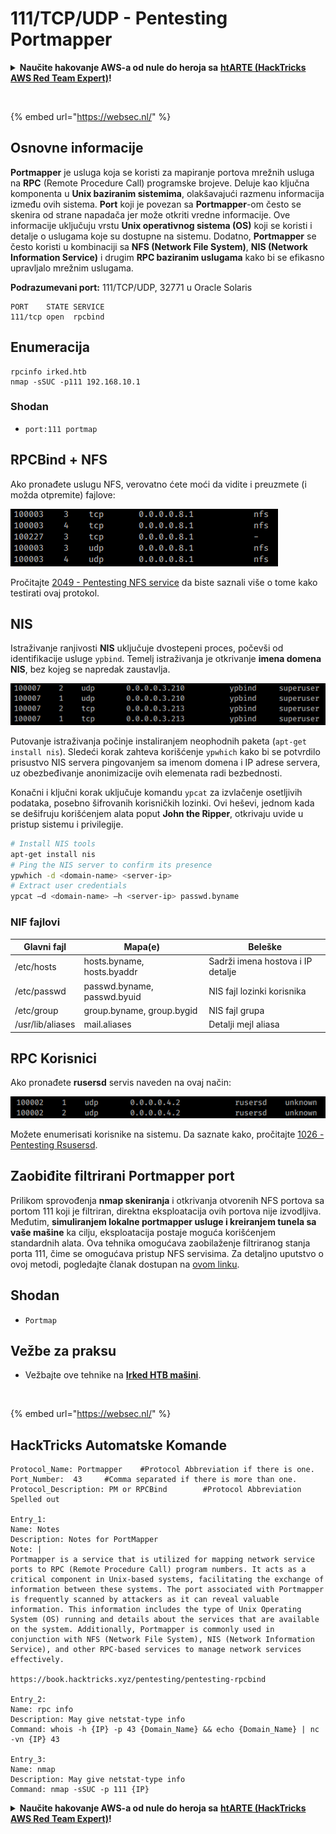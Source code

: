# 111/TCP/UDP - Pentesting Portmapper

<details>

<summary><strong>Naučite hakovanje AWS-a od nule do heroja sa</strong> <a href="https://training.hacktricks.xyz/courses/arte"><strong>htARTE (HackTricks AWS Red Team Expert)</strong></a><strong>!</strong></summary>

Drugi načini podrške HackTricks-u:

* Ako želite da vidite svoju **kompaniju reklamiranu na HackTricks-u** ili **preuzmete HackTricks u PDF formatu** proverite [**PLANOVE ZA PRIJATELJSTVO**](https://github.com/sponsors/carlospolop)!
* Nabavite [**zvanični PEASS & HackTricks swag**](https://peass.creator-spring.com)
* Otkrijte [**Porodičnu PEASS**](https://opensea.io/collection/the-peass-family), našu kolekciju ekskluzivnih [**NFT-ova**](https://opensea.io/collection/the-peass-family)
* **Pridružite se** 💬 [**Discord grupi**](https://discord.gg/hRep4RUj7f) ili [**telegram grupi**](https://t.me/peass) ili nas **pratite** na **Twitteru** 🐦 [**@carlospolopm**](https://twitter.com/hacktricks\_live)**.**
* **Podelite svoje hakovanje trikove slanjem PR-ova na** [**HackTricks**](https://github.com/carlospolop/hacktricks) i [**HackTricks Cloud**](https://github.com/carlospolop/hacktricks-cloud) github repozitorijume.

</details>

<figure><img src="https://pentest.eu/RENDER_WebSec_10fps_21sec_9MB_29042024.gif" alt=""><figcaption></figcaption></figure>

{% embed url="https://websec.nl/" %}

## Osnovne informacije

**Portmapper** je usluga koja se koristi za mapiranje portova mrežnih usluga na **RPC** (Remote Procedure Call) programske brojeve. Deluje kao ključna komponenta u **Unix baziranim sistemima**, olakšavajući razmenu informacija između ovih sistema. **Port** koji je povezan sa **Portmapper**-om često se skenira od strane napadača jer može otkriti vredne informacije. Ove informacije uključuju vrstu **Unix operativnog sistema (OS)** koji se koristi i detalje o uslugama koje su dostupne na sistemu. Dodatno, **Portmapper** se često koristi u kombinaciji sa **NFS (Network File System)**, **NIS (Network Information Service)** i drugim **RPC baziranim uslugama** kako bi se efikasno upravljalo mrežnim uslugama.

**Podrazumevani port:** 111/TCP/UDP, 32771 u Oracle Solaris
```
PORT    STATE SERVICE
111/tcp open  rpcbind
```
## Enumeracija
```
rpcinfo irked.htb
nmap -sSUC -p111 192.168.10.1
```
### Shodan

* `port:111 portmap`

## RPCBind + NFS

Ako pronađete uslugu NFS, verovatno ćete moći da vidite i preuzmete (i možda otpremite) fajlove:

![](<../.gitbook/assets/image (872).png>)

Pročitajte [2049 - Pentesting NFS service](nfs-service-pentesting.md) da biste saznali više o tome kako testirati ovaj protokol.

## NIS

Istraživanje ranjivosti **NIS** uključuje dvostepeni proces, počevši od identifikacije usluge `ypbind`. Temelj istraživanja je otkrivanje **imenа domena NIS**, bez kojeg se napredak zaustavlja.

![](<../.gitbook/assets/image (859).png>)

Putovanje istraživanja počinje instaliranjem neophodnih paketa (`apt-get install nis`). Sledeći korak zahteva korišćenje `ypwhich` kako bi se potvrdilo prisustvo NIS servera pingovanjem sa imenom domena i IP adrese servera, uz obezbeđivanje anonimizacije ovih elemenata radi bezbednosti.

Konačni i ključni korak uključuje komandu `ypcat` za izvlačenje osetljivih podataka, posebno šifrovanih korisničkih lozinki. Ovi heševi, jednom kada se dešifruju korišćenjem alata poput **John the Ripper**, otkrivaju uvide u pristup sistemu i privilegije.
```bash
# Install NIS tools
apt-get install nis
# Ping the NIS server to confirm its presence
ypwhich -d <domain-name> <server-ip>
# Extract user credentials
ypcat –d <domain-name> –h <server-ip> passwd.byname
```
### NIF fajlovi

| **Glavni fajl**  | **Mapa(e)**                  | **Beleške**                         |
| ---------------- | --------------------------- | --------------------------------- |
| /etc/hosts       | hosts.byname, hosts.byaddr  | Sadrži imena hostova i IP detalje |
| /etc/passwd      | passwd.byname, passwd.byuid | NIS fajl lozinki korisnika            |
| /etc/group       | group.byname, group.bygid   | NIS fajl grupa                    |
| /usr/lib/aliases | mail.aliases                | Detalji mejl aliasa              |

## RPC Korisnici

Ako pronađete **rusersd** servis naveden na ovaj način:

![](<../.gitbook/assets/image (1041).png>)

Možete enumerisati korisnike na sistemu. Da saznate kako, pročitajte [1026 - Pentesting Rsusersd](1026-pentesting-rusersd.md).

## Zaobiđite filtrirani Portmapper port

Prilikom sprovođenja **nmap skeniranja** i otkrivanja otvorenih NFS portova sa portom 111 koji je filtriran, direktna eksploatacija ovih portova nije izvodljiva. Međutim, **simuliranjem lokalne portmapper usluge i kreiranjem tunela sa vaše mašine** ka cilju, eksploatacija postaje moguća korišćenjem standardnih alata. Ova tehnika omogućava zaobilaženje filtriranog stanja porta 111, čime se omogućava pristup NFS servisima. Za detaljno uputstvo o ovoj metodi, pogledajte članak dostupan na [ovom linku](https://medium.com/@sebnemK/how-to-bypass-filtered-portmapper-port-111-27cee52416bc).

## Shodan

* `Portmap`

## Vežbe za praksu

* Vežbajte ove tehnike na [**Irked HTB mašini**](https://app.hackthebox.com/machines/Irked).

<figure><img src="https://pentest.eu/RENDER_WebSec_10fps_21sec_9MB_29042024.gif" alt=""><figcaption></figcaption></figure>

{% embed url="https://websec.nl/" %}

## HackTricks Automatske Komande
```
Protocol_Name: Portmapper    #Protocol Abbreviation if there is one.
Port_Number:  43     #Comma separated if there is more than one.
Protocol_Description: PM or RPCBind        #Protocol Abbreviation Spelled out

Entry_1:
Name: Notes
Description: Notes for PortMapper
Note: |
Portmapper is a service that is utilized for mapping network service ports to RPC (Remote Procedure Call) program numbers. It acts as a critical component in Unix-based systems, facilitating the exchange of information between these systems. The port associated with Portmapper is frequently scanned by attackers as it can reveal valuable information. This information includes the type of Unix Operating System (OS) running and details about the services that are available on the system. Additionally, Portmapper is commonly used in conjunction with NFS (Network File System), NIS (Network Information Service), and other RPC-based services to manage network services effectively.

https://book.hacktricks.xyz/pentesting/pentesting-rpcbind

Entry_2:
Name: rpc info
Description: May give netstat-type info
Command: whois -h {IP} -p 43 {Domain_Name} && echo {Domain_Name} | nc -vn {IP} 43

Entry_3:
Name: nmap
Description: May give netstat-type info
Command: nmap -sSUC -p 111 {IP}
```
<details>

<summary><strong>Naučite hakovanje AWS-a od nule do heroja sa</strong> <a href="https://training.hacktricks.xyz/courses/arte"><strong>htARTE (HackTricks AWS Red Team Expert)</strong></a><strong>!</strong></summary>

Drugi načini podrške HackTricks-u:

* Ako želite da vidite svoju **kompaniju reklamiranu na HackTricks-u** ili da **preuzmete HackTricks u PDF formatu** proverite [**PLANOVE ZA PRIJEM**](https://github.com/sponsors/carlospolop)!
* Nabavite [**zvanični PEASS & HackTricks swag**](https://peass.creator-spring.com)
* Otkrijte [**Porodicu PEASS**](https://opensea.io/collection/the-peass-family), našu kolekciju ekskluzivnih [**NFT-ova**](https://opensea.io/collection/the-peass-family)
* **Pridružite se** 💬 [**Discord grupi**](https://discord.gg/hRep4RUj7f) ili [**telegram grupi**](https://t.me/peass) ili nas **pratite** na **Twitteru** 🐦 [**@carlospolopm**](https://twitter.com/hacktricks\_live)**.**
* **Podelite svoje hakovanje trikove slanjem PR-ova na** [**HackTricks**](https://github.com/carlospolop/hacktricks) i [**HackTricks Cloud**](https://github.com/carlospolop/hacktricks-cloud) github repozitorijume.

</details>
